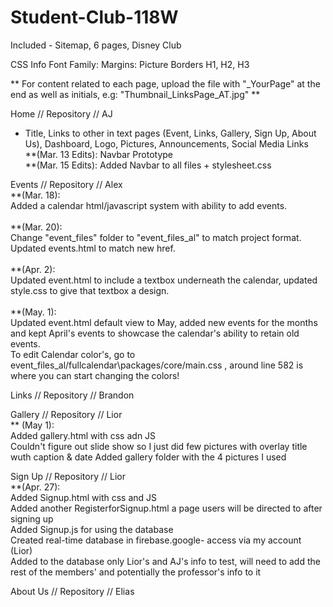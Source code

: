 # Student-Club-118W
Included - Sitemap, 6 pages, Disney Club 

CSS Info
Font Family: 
Margins:
Picture Borders
H1, H2, H3 

** For content related to each page, upload the file with "_YourPage" at the end as well as initials, e.g:
"Thumbnail_LinksPage_AT.jpg" ** 

Home // Repository // AJ <br>
- Title, Links to other in text pages (Event, Links, Gallery, Sign Up, About Us), Dashboard, Logo, Pictures, Announcements, Social Media Links  
**(Mar. 13 Edits):
Navbar Prototype  
**(Mar. 15 Edits):
Added Navbar to all files + stylesheet.css

Events // Repository // Alex <br>
**(Mar. 18): <br>
Added a calendar html/javascript system with ability to add events. <br>
<br>
**(Mar. 20): <br>
Change "event_files" folder to "event_files_al" to match project format. Updated events.html to match new href. <br>
<br>
**(Apr. 2): <br>
Updated event.html to include a textbox underneath the calendar, updated style.css to give that textbox a design. <br>
<br>
**(May. 1): <br>
Updated event.html default view to May, added new events for the months and kept April's events to showcase the calendar's ability to retain old events. <br>
To edit Calendar color's, go to event_files_al/fullcalendar\packages/core/main.css , around line 582 is where you can start changing the colors! <br>

Links // Repository // Brandon

Gallery // Repository // Lior <br>
** (May 1):<br>
Added gallery.html with css adn JS<br>
Couldn't figure out slide show so I just did few pictures with overlay title wuth caption & date
Added gallery folder with the 4 pictures I used

Sign Up // Repository // Lior <br>
**(Apr. 27):<br>
Added Signup.html with css and JS<br>
Added another RegisterforSignup.html a page users will be directed to after signing up<br>
Added Signup.js for using the database<br>
Created real-time database in firebase.google- access via my account (Lior)<br>
Added to the database only Lior's and AJ's info to test, will need to add the rest of the members' and potentially the professor's info to it<br> 

About Us // Repository // Elias
